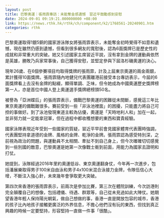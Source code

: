 ```yaml
---
layout: post
title: 巴黎奧運｜張雨霏專訪：未能奪金感遺憾　習近平鼓勵感到安慰
date: 2024-09-01 09:19:21.000000000 +08:00
link: https://news.rthk.hk/rthk/ch/component/k2/1768561-20240901.htm
categories: rthk
---
```


巴黎奧運取得1銀5銅的國家游泳隊女將張雨霏表示，未能奪金初時覺得不如意和遺憾，現在雖然仍感到遺憾，但看到很多網友的寬慰後，認為6面獎牌已是歷史性的成就和非常重大的突破。她又引述國家主席習近平說，沒有拿到金牌的運動員依然是英雄，勝敗乃兵家常事後，自己獲得安慰，並堅定參與下屆洛杉磯奧運的決心。

現年26歲、在6個參賽項目均取得獎牌的張雨霏，計及上屆東京奧運的兩金兩銀，累計獲得10面獎牌。張雨霏隨內地健兒代表團離港前接受本台專訪表示，今屆的6面獎牌看上去沒有金牌的點綴，顯得單調、乏味，但令她成為中國奧運歷史獎牌榜第一人，亦是首位中國人登上奧運選手獎牌總榜頭50名。

被譽為「亞洲蝶后」的張雨霏表示，備戰巴黎奧運的困難從未間斷，感覺這三年比東京奧運的備戰難很多。賽前受到一些「非泳池裡面」的困擾，只能盡力將自己可控的事做好。到了泳池發現東道主較為佔優，奧運是「天時地利人和」加在一起，並非努力就一定能拿冠軍，但在過程中都收穫想要的東西和寶貴經驗。

國家泳隊表現近年受到一些國家的質疑，習近平早前會見國家體育代表團時強調，代表團堅持拿道德的金牌、風格的金牌、乾淨的金牌。張雨霏認為感受特別深，之前視為政治的問題，與運動員不太相關、牽扯不到自己身上，但今次確確切切感覺到一些別國的敵意，巴黎奧運是她第一次像戰士衝到前面，用能力為國家去證明和打仗。

她提到，泳隊經過2016年里約奧運低谷、東京奧運翻身仗，今年再一次進步，包括潘展樂取得男子100米自由泳和男子4x100米混合泳接力金牌，令隊伍信心大增，不斷注入強心針，未來幾年會爭取更大突破。

第四次來香港的張雨霏表示，前兩次是參加比賽，第三次在體院訓練，今次訪港則完全顛覆自己的想像，包括禮儀、待遇、群眾等，自己從未見過如此大陣仗。她期望香港年輕人保持陽光朝氣，做自己想做的事，香港一直是開放包容的城市，香港的孩子比內地孩子接觸更廣泛的外界信息，不擔心他們沒有玩的東西，但找到真正興趣的時候一定要堅持，形容堅持一直做一件事「很酷」。
